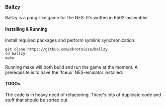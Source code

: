 <h3>Ballzy</h3>
Ballzy is a pong-like game for the NES. It's written in 6502-assembler.

<h4>Installing & Running</h4>
Install required packages and perform symlink synchronization:
<pre><code>git clone https://github.com/skrotnisse/ballzy
cd ballzy
make</code></pre>

Running make will both build and run the game at the moment. A prerequisite is to have the 'fceux' NES-emulator installed.

<h4>TODOs</h4>
The code is in heavy need of refactoring. There's lots of duplicate code and stuff that should be sorted out.
